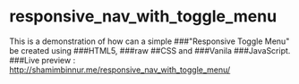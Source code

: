 # responsive_nav_with_toggle_menu
This is a demonstration of how can a simple ###"Responsive Toggle Menu" be created using ###HTML5, ###raw ##CSS and ###Vanila ###JavaScript.
###Live preview : http://shamimbinnur.me/responsive_nav_with_toggle_menu/
